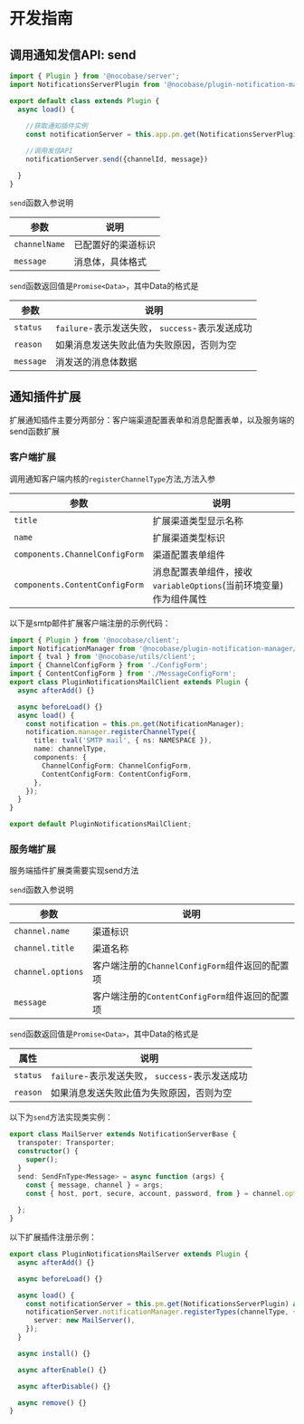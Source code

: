 # 开发指南

## 调用通知发信API: send

```ts
import { Plugin } from '@nocobase/server';
import NotificationsServerPlugin from '@nocobase/plugin-notification-manager';

export default class extends Plugin {
  async load() {
    
    //获取通知插件实例
    const notificationServer = this.app.pm.get(NotificationsServerPlugin);

    //调用发信API
    notificationServer.send({channelId, message})

  }
}
```

`send`函数入参说明

| 参数        | 说明              |
| ----------- | -----------------|
| `channelName` | 已配置好的渠道标识   |
| `message`     | 消息体，具体格式 |

`send`函数返回值是`Promise<Data>`，其中Data的格式是


| 参数        | 说明              |
| ----------- | -----------------|
| `status` | `failure`-表示发送失败，   `success`-表示发送成功|
|`reason`| 如果消息发送失败此值为失败原因，否则为空|
| `message`     | 消发送的消息体数据 |

## 通知插件扩展

扩展通知插件主要分两部分：客户端渠道配置表单和消息配置表单，以及服务端的send函数扩展

### 客户端扩展

调用通知客户端内核的`registerChannelType`方法,方法入参

| 参数        | 说明              |
| ----------- | ----------------- |  
| `title`     | 扩展渠道类型显示名称     |
| `name`      | 扩展渠道类型标识    |
| `components.ChannelConfigForm`      | 渠道配置表单组件    |
| `components.ContentConfigForm`      | 消息配置表单组件，接收`variableOptions`(当前环境变量) 作为组件属性    |


以下是smtp邮件扩展客户端注册的示例代码：

```ts
import { Plugin } from '@nocobase/client';
import NotificationManager from '@nocobase/plugin-notification-manager/client';
import { tval } from '@nocobase/utils/client';
import { ChannelConfigForm } from './ConfigForm';
import { ContentConfigForm } from './MessageConfigForm';
export class PluginNotificationsMailClient extends Plugin {
  async afterAdd() {}

  async beforeLoad() {}
  async load() {
    const notification = this.pm.get(NotificationManager);
    notification.manager.registerChannelType({
      title: tval('SMTP mail', { ns: NAMESPACE }),
      name: channelType,
      components: {
        ChannelConfigForm: ChannelConfigForm,
        ContentConfigForm: ContentConfigForm,
      },
    });
  }
}

export default PluginNotificationsMailClient;
```

### 服务端扩展

服务端插件扩展类需要实现send方法

`send`函数入参说明

| 参数        | 说明              |
| ----------- | -----------------|
| `channel.name` | 渠道标识   |
| `channel.title` | 渠道名称   |
| `channel.options`     | 客户端注册的`ChannelConfigForm`组件返回的配置项 |
| `message`     | 客户端注册的`ContentConfigForm`组件返回的配置项 |

`send`函数返回值是`Promise<Data>`，其中Data的格式是

| 属性        | 说明              |
| ----------- | -----------------|
| `status` | `failure`-表示发送失败，   `success`-表示发送成功|
|`reason`| 如果消息发送失败此值为失败原因，否则为空|

以下为`send`方法实现类实例：

```ts
export class MailServer extends NotificationServerBase {
  transpoter: Transporter;
  constructor() {
    super();
  }
  send: SendFnType<Message> = async function (args) {
    const { message, channel } = args;
    const { host, port, secure, account, password, from } = channel.options;
   
  };
}
```

以下扩展插件注册示例：

```ts
export class PluginNotificationsMailServer extends Plugin {
  async afterAdd() {}

  async beforeLoad() {}

  async load() {
    const notificationServer = this.pm.get(NotificationsServerPlugin) as NotificationsServerPlugin;
    notificationServer.notificationManager.registerTypes(channelType, {
      server: new MailServer(),
    });
  }

  async install() {}

  async afterEnable() {}

  async afterDisable() {}

  async remove() {}
}
```

